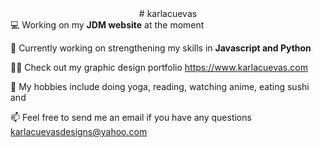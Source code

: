 <center># karlacuevas</center

💻 Working on my <strong>JDM website</strong> at the moment

🌻 Currently working on strengthening my skills in <strong> Javascript and Python </strong>

👨‍💻 Check out my graphic design portfolio https://www.karlacuevas.com

🎯 My hobbies include doing yoga, reading, watching anime, eating sushi and 

📫 Feel free to send me an email if you have any questions karlacuevasdesigns@yahoo.com
